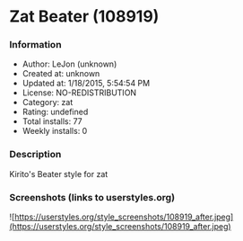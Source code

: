 # Zat Beater (108919)

### Information
- Author: LeJon (unknown)
- Created at: unknown
- Updated at: 1/18/2015, 5:54:54 PM
- License: NO-REDISTRIBUTION
- Category: zat
- Rating: undefined
- Total installs: 77
- Weekly installs: 0


### Description
Kirito's Beater style for zat


### Screenshots (links to userstyles.org)
![https://userstyles.org/style_screenshots/108919_after.jpeg](https://userstyles.org/style_screenshots/108919_after.jpeg)


